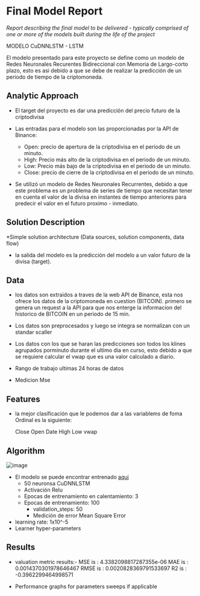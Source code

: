 # Final Model Report
_Report describing the final model to be delivered - typically comprised of one or more of the models built during the life of the project_

MODELO CuDNNLSTM - LSTM 

El modelo presentado para este proyecto se define como un modelo de Redes Neuronales Recurentes Bidireccional con Memoria de Largo-corto plazo, esto es asi debido a que se debe de realizar la predicción de un periodo de tiempo de la criptomoneda.



## Analytic Approach
* El target del proyecto es dar una predicción del precio futuro de la criptodivisa 
* Las entradas para el modelo son las proporcionadas por la API de Binance:
    * Open: precio de apertura de la criptodivisa en el periodo de  un minuto. 
    * High: Precio más alto de la criptodivisa en el periodo de  un minuto. 
    * Low: Precio más bajo de la criptodivisa en el periodo de  un minuto. 
    * Close: precio de cierre de la criptodivisa en el periodo de  un minuto. 
    
* Se utilizó un modelo de Redes Neuronales Recurrentes, debido a que este problema es un problema de series de tiempo que necesitan tener en cuenta el valor de la divisa en instantes de tiempo anteriores para predecir el valor en el futuro proximo - inmediato.

## Solution Description

*Simple solution architecture (Data sources, solution components, data flow)
* la salida del modelo es la predicción del modelo a un valor futuro de la divisa (target).

## Data
* los datos son extraidos a traves de la web API de Binance, esta nos ofrece los datos de la criptomoneda en cuestion (BITCOIN). primero se genera un request a la API para que nos enterge la informacion del historico de BITCOIN en un periodo de 15 min.

* Los datos son preprocesados y luego se integra se normalizan con un standar scaller

* Los datos con los que se haran las predicciones son todos los klines agrupados porminuto durante el ultimo dia en curso, esto debido a que se requiere calcular el vwap que es una valor calculado a diario.

* Rango de trabajo ultimas 24 horas de datos

* Medicion  Mse

## Features

* la mejor clasificación que le podemos dar a las variablems de foma Ordinal es la siguiente:

    Close
    Open
    Date
    High
    Low
    vwap


## Algorithm

![image](https://user-images.githubusercontent.com/21108295/146693871-86f8a757-de2d-4fd5-bfd6-3ab5db6950fc.png)

* El modelo se puede encontrar entrenado [aqui](https://github.com/deivymg/bitcoin_forecast/blob/master/scripts/modeling/model_CuDNNLSTM.h5)
	* 50 neuronsa CuDNNLSTM 
	* Activación Relu
	* Epocas de entrenamiento en calentamiento: 3
	* Epocas de entrenamiento: 100
		* validation_steps: 50
		* Medición de error Mean Square Error
* learning rate: 1x10^-5
* Learner hyper-parameters


## Results
* valuation metric results:-
MSE is : 4.3382098817287355e-06
MAE is : 0.0014370301978646467
RMSE is : 0.0020828369791533697
R2 is : -0.3962299464998571

* Performance graphs for parameters sweeps if applicable
